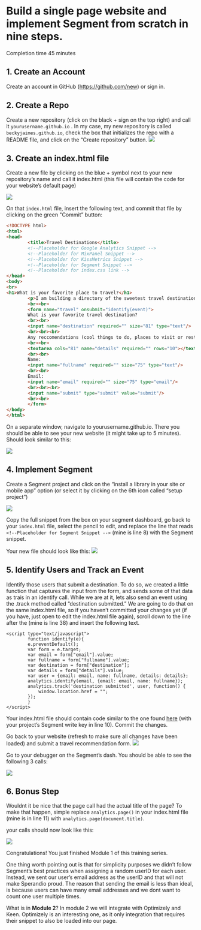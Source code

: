 
# Build a single page website and implement Segment from scratch in nine steps. 
Completion time 45 minutes

## 1. Create an Account
Create an account in GitHub (https://github.com/new) or sign in.

## 2. Create a Repo
Create a new repository (click on the black + sign on the top right) and call it `yourusername.github.io` . In my case, my new repository is called `beckyjaimes.github.io`, check the box that initializes the repo with a README file, and click on the “Create repository” button.
![](https://cloudup.com/ch3rFGk5D3P+)

## 3. Create an index.html file
Create a new file by clicking on the blue + symbol next to your new repository’s name and call it index.html (this file will contain the code for your website’s default page)

![](https://cloudup.com/c0cFaR-2xwe)

On that `index.html` file, insert the following text, and commit that file by clicking on the green "Commit” button:

```html 
<!DOCTYPE html>
<html>
<head>
        <title>Travel Destinations</title>
        <!--Placeholder for Google Analytics Snippet -->
        <!--Placeholder for MixPanel Snippet -->
        <!--Placeholder for KissMetrics Snippet -->
        <!--Placeholder for Segment Snippet -->
        <!--Placeholder for index.css link -->
</head>
<body>    
<br>
<h1>What is your favorite place to travel?</h1>
        <p>I am building a directory of the sweetest travel destinations.</p>
        <br><br>
        <form name="travel" onsubmit="identify(event)">
        What is your favorite travel destination?
        <br><br>
        <input name="destination" required="" size="81" type="text"/>
        <br><br><br>
        Any reccomendations (cool things to do, places to visit or restaurants to eat)?
        <br><br>
        <textarea cols="81" name="details" required="" rows="10"></textarea>
        <br><br>
        Name:
        <input name="fullname" required="" size="75" type="text"/>
        <br><br>
        Email:
        <input name="email" required="" size="75" type="email"/>
        <br><br><br>
        <input name="submit" type="submit" value="submit"/>
        <br><br>
        </form>       
</body>
</html>
```

On a separate window, navigate to  yourusername.github.io. There you should be able to see your new website (it might take up to 5 minutes). Should look similar to this:

![](https://cloudup.com/c7XrmvISWfJ)

## 4. Implement Segment 
Create a Segment project and click on the “install a library in your site or mobile app” option (or select it by clicking on the 6th icon called “setup project”)

![](https://cloudup.com/co7DtWt5aOO)

Copy the full snippet from the box on your segment dashboard, go back to your `index.html` file, select the pencil to edit, and replace the line that reads `<!--Placeholder for Segment Snippet -->` (mine is line 8) with the Segment snippet.

Your new file should look like this:
![](https://cloudup.com/ckTqBYoDp7L)

## 5. Identify Users and Track an Event
Identify those users that submit a destination. To do so, we created a little function that captures the input from the form, and sends some of that data as trais in an identify call. While we are at it, lets also send an event using the .track method called “destination submitted.”  We are going to do that on the same index.html file, so if you haven’t committed your changes yet (if you have, just open to edit the index.html file again), scroll down to the line after the </form> (mine is line 38) and insert the following text.
```   
<script type="text/javascript">
        function identify(e){
        e.preventDefault();
        var form = e.target;
        var email = form["email"].value;
        var fullname = form["fullname"].value;
        var destination = form["destination"];
        var details = form["details"].value;
        var user = {email: email, name: fullname, details: details};
        analytics.identify(email, {email: email, name: fullname});
        analytics.track('destination submitted', user, function() {
            window.location.href = "";
        });
        }
</script>
```
Your index.html file should contain code similar to the one found [here](https://gist.github.com/TheBecky/76eaa40b43a82a900c82) (with your project’s Segment write key in line 10). Commit the changes. 

Go back to your website (refresh to make sure all changes have been loaded) and submit a travel recommendation form.
![](https://cloudup.com/cdWxA9BwOdr)

Go to your debugger on the Segment’s dash. You should be able to see the following 3 calls:

![](https://cloudup.com/c245KeijI5E)

## 6. Bonus Step
Wouldnt it be nice that the page call had the actual title of the page? To make that happen, simple replace `analytics.page()` in your index.html file (mine is in line 11) with  `analytics.page(document.title)`.

your calls should now look like this:

![](https://cloudup.com/cbaLOR5Jjjb)

Congratulations! You just finished Module 1 of this training series.

One thing worth pointing out is that for simplicity purposes we didn’t follow Segment’s best practices when assigning a random userID for each user. Instead, we sent our user’s email address as the userID and that will not make Sperandio proud. The reason that sending the email is less than ideal, is because users can have many email addresses and we dont want to count one user multiple times.

What is in **Module 2**?  In module 2 we will  integrate with Optimizely and Keen. Optimizely is an interesting one, as it only integration that requires their snippet to also be loaded into our page.